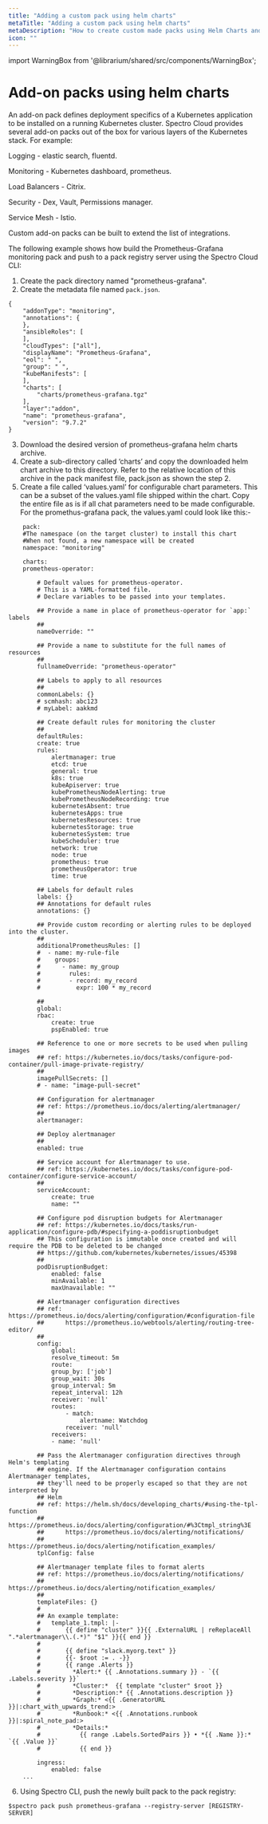 ```yaml
---
title: "Adding a custom pack using helm charts"
metaTitle: "Adding a custom pack using helm charts"
metaDescription: "How to create custom made packs using Helm Charts and registries in Spectro Cloud"
icon: ""
---
```


import WarningBox from '@librarium/shared/src/components/WarningBox';

# Add-on packs using helm charts

An add-on pack defines deployment specifics of a Kubernetes application to be installed on a running Kubernetes cluster. Spectro Cloud provides several add-on packs out of the box for various layers of the Kubernetes stack. For example:

Logging  - elastic search, fluentd.

Monitoring -  Kubernetes dashboard, prometheus.

Load Balancers - Citrix.

Security  - Dex, Vault, Permissions manager.

Service Mesh - Istio.

Custom add-on packs can be built to extend the list of integrations.

The following example shows how build the Prometheus-Grafana monitoring pack and push to a pack registry server using the Spectro Cloud CLI:

1. Create the pack directory named "prometheus-grafana".
2. Create the metadata file named `pack.json`.

```
{
    "addonType": "monitoring",
    "annotations": {
    },
    "ansibleRoles": [
    ],
    "cloudTypes": ["all"],
    "displayName": "Prometheus-Grafana",
    "eol": " ",
    "group": " ",
    "kubeManifests": [
    ],
    "charts": [
        "charts/prometheus-grafana.tgz"
    ],
    "layer":"addon",
    "name": "prometheus-grafana",
    "version": "9.7.2"
}
```

3. Download the desired version of prometheus-grafana helm charts archive.
4. Create a sub-directory called ‘charts’ and copy the downloaded helm chart archive to this directory.  Refer to the relative location of this archive in the pack manifest file, pack.json as shown the step 2.
5. Create a file called ‘values.yaml’ for configurable chart parameters. This can be a subset of the values.yaml file shipped within the chart. Copy the entire file as is if all chat parameters need to be made configurable. For the promethus-grafana pack, the values.yaml could look like this:-

```
    pack:
    #The namespace (on the target cluster) to install this chart
    #When not found, a new namespace will be created
    namespace: "monitoring"

    charts:
    prometheus-operator:

        # Default values for prometheus-operator.
        # This is a YAML-formatted file.
        # Declare variables to be passed into your templates.

        ## Provide a name in place of prometheus-operator for `app:` labels
        ##
        nameOverride: ""

        ## Provide a name to substitute for the full names of resources
        ##
        fullnameOverride: "prometheus-operator"

        ## Labels to apply to all resources
        ##
        commonLabels: {}
        # scmhash: abc123
        # myLabel: aakkmd

        ## Create default rules for monitoring the cluster
        ##
        defaultRules:
        create: true
        rules:
            alertmanager: true
            etcd: true
            general: true
            k8s: true
            kubeApiserver: true
            kubePrometheusNodeAlerting: true
            kubePrometheusNodeRecording: true
            kubernetesAbsent: true
            kubernetesApps: true
            kubernetesResources: true
            kubernetesStorage: true
            kubernetesSystem: true
            kubeScheduler: true
            network: true
            node: true
            prometheus: true
            prometheusOperator: true
            time: true

        ## Labels for default rules
        labels: {}
        ## Annotations for default rules
        annotations: {}

        ## Provide custom recording or alerting rules to be deployed into the cluster.
        ##
        additionalPrometheusRules: []
        #  - name: my-rule-file
        #    groups:
        #      - name: my_group
        #        rules:
        #        - record: my_record
        #          expr: 100 * my_record

        ##
        global:
        rbac:
            create: true
            pspEnabled: true

        ## Reference to one or more secrets to be used when pulling images
        ## ref: https://kubernetes.io/docs/tasks/configure-pod-container/pull-image-private-registry/
        ##
        imagePullSecrets: []
        # - name: "image-pull-secret"

        ## Configuration for alertmanager
        ## ref: https://prometheus.io/docs/alerting/alertmanager/
        ##
        alertmanager:

        ## Deploy alertmanager
        ##
        enabled: true

        ## Service account for Alertmanager to use.
        ## ref: https://kubernetes.io/docs/tasks/configure-pod-container/configure-service-account/
        ##
        serviceAccount:
            create: true
            name: ""

        ## Configure pod disruption budgets for Alertmanager
        ## ref: https://kubernetes.io/docs/tasks/run-application/configure-pdb/#specifying-a-poddisruptionbudget
        ## This configuration is immutable once created and will require the PDB to be deleted to be changed
        ## https://github.com/kubernetes/kubernetes/issues/45398
        ##
        podDisruptionBudget:
            enabled: false
            minAvailable: 1
            maxUnavailable: ""

        ## Alertmanager configuration directives
        ## ref: https://prometheus.io/docs/alerting/configuration/#configuration-file
        ##      https://prometheus.io/webtools/alerting/routing-tree-editor/
        ##
        config:
            global:
            resolve_timeout: 5m
            route:
            group_by: ['job']
            group_wait: 30s
            group_interval: 5m
            repeat_interval: 12h
            receiver: 'null'
            routes:
                - match:
                    alertname: Watchdog
                receiver: 'null'
            receivers:
            - name: 'null'

        ## Pass the Alertmanager configuration directives through Helm's templating
        ## engine. If the Alertmanager configuration contains Alertmanager templates,
        ## they'll need to be properly escaped so that they are not interpreted by
        ## Helm
        ## ref: https://helm.sh/docs/developing_charts/#using-the-tpl-function
        ##      https://prometheus.io/docs/alerting/configuration/#%3Ctmpl_string%3E
        ##      https://prometheus.io/docs/alerting/notifications/
        ##      https://prometheus.io/docs/alerting/notification_examples/
        tplConfig: false

        ## Alertmanager template files to format alerts
        ## ref: https://prometheus.io/docs/alerting/notifications/
        ##      https://prometheus.io/docs/alerting/notification_examples/
        ##
        templateFiles: {}
        #
        ## An example template:
        #   template_1.tmpl: |-
        #       {{ define "cluster" }}{{ .ExternalURL | reReplaceAll ".*alertmanager\\.(.*)" "$1" }}{{ end }}
        #
        #       {{ define "slack.myorg.text" }}
        #       {{- $root := . -}}
        #       {{ range .Alerts }}
        #         *Alert:* {{ .Annotations.summary }} - `{{ .Labels.severity }}`
        #         *Cluster:*  {{ template "cluster" $root }}
        #         *Description:* {{ .Annotations.description }}
        #         *Graph:* <{{ .GeneratorURL }}|:chart_with_upwards_trend:>
        #         *Runbook:* <{{ .Annotations.runbook }}|:spiral_note_pad:>
        #         *Details:*
        #           {{ range .Labels.SortedPairs }} • *{{ .Name }}:* `{{ .Value }}`
        #           {{ end }}

        ingress:
            enabled: false
    ...
```

6. Using Spectro CLI, push the newly built pack to the pack registry:

```
$spectro pack push prometheus-grafana --registry-server [REGISTRY-SERVER]
```
